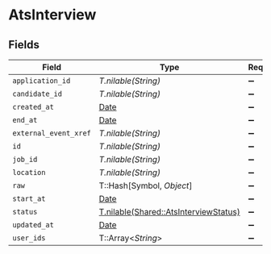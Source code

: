 # AtsInterview


## Fields

| Field                                                                              | Type                                                                               | Required                                                                           | Description                                                                        |
| ---------------------------------------------------------------------------------- | ---------------------------------------------------------------------------------- | ---------------------------------------------------------------------------------- | ---------------------------------------------------------------------------------- |
| `application_id`                                                                   | *T.nilable(String)*                                                                | :heavy_minus_sign:                                                                 | N/A                                                                                |
| `candidate_id`                                                                     | *T.nilable(String)*                                                                | :heavy_minus_sign:                                                                 | N/A                                                                                |
| `created_at`                                                                       | [Date](https://ruby-doc.org/stdlib-2.6.1/libdoc/date/rdoc/Date.html)               | :heavy_minus_sign:                                                                 | N/A                                                                                |
| `end_at`                                                                           | [Date](https://ruby-doc.org/stdlib-2.6.1/libdoc/date/rdoc/Date.html)               | :heavy_minus_sign:                                                                 | N/A                                                                                |
| `external_event_xref`                                                              | *T.nilable(String)*                                                                | :heavy_minus_sign:                                                                 | N/A                                                                                |
| `id`                                                                               | *T.nilable(String)*                                                                | :heavy_minus_sign:                                                                 | N/A                                                                                |
| `job_id`                                                                           | *T.nilable(String)*                                                                | :heavy_minus_sign:                                                                 | N/A                                                                                |
| `location`                                                                         | *T.nilable(String)*                                                                | :heavy_minus_sign:                                                                 | N/A                                                                                |
| `raw`                                                                              | T::Hash[Symbol, *Object*]                                                          | :heavy_minus_sign:                                                                 | N/A                                                                                |
| `start_at`                                                                         | [Date](https://ruby-doc.org/stdlib-2.6.1/libdoc/date/rdoc/Date.html)               | :heavy_minus_sign:                                                                 | N/A                                                                                |
| `status`                                                                           | [T.nilable(Shared::AtsInterviewStatus)](../../models/shared/atsinterviewstatus.md) | :heavy_minus_sign:                                                                 | N/A                                                                                |
| `updated_at`                                                                       | [Date](https://ruby-doc.org/stdlib-2.6.1/libdoc/date/rdoc/Date.html)               | :heavy_minus_sign:                                                                 | N/A                                                                                |
| `user_ids`                                                                         | T::Array<*String*>                                                                 | :heavy_minus_sign:                                                                 | N/A                                                                                |